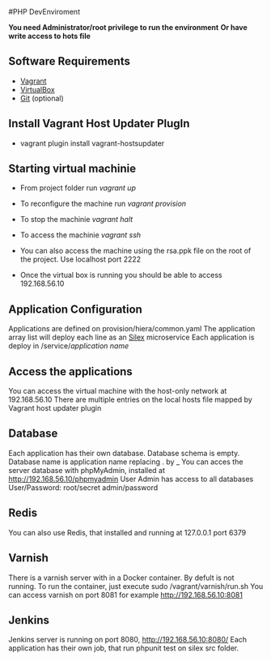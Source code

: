 #PHP DevEnviroment

**You need Administrator/root privilege to run the environment**
**Or have write access to hots file**

## Software Requirements

* [Vagrant](https://www.vagrantup.com/downloads.html)
* [VirtualBox](https://www.virtualbox.org/wiki/Downloads)
* [Git](https://git-scm.com/download/win) (optional)

## Install Vagrant Host Updater PlugIn

* vagrant plugin install vagrant-hostsupdater

## Starting virtual machinie

* From project folder run 
    *vagrant up*
* To reconfigure the machine run 
    *vagrant provision*
* To stop the machinie
    *vagrant halt*
* To access the machinie
    *vagrant ssh*
    
* You can also access the machine using the rsa.ppk file on the root of the project. Use localhost port 2222
* Once the virtual box is running you should be able to access 192.168.56.10

## Application Configuration

 Applications are defined on provision/hiera/common.yaml 
 The application array list will deploy each line as an [Silex](http://silex.sensiolabs.org/) microservice
 Each application is deploy in /service/*application name*

## Access the applications

 You can access the virtual machine with the host-only network at 192.168.56.10
 There are multiple entries on the local hosts file mapped by Vagrant host updater plugin
  
## Database

 Each application has their own database. Database schema is empty. Database name is application name replacing . by _
 You can acces the server database with phpMyAdmin, installed at http://192.168.56.10/phpmyadmin
 User Admin has access to all databases
 User/Password: root/secret admin/password
 
## Redis
 
 You can also use Redis, that installed and running at 127.0.0.1 port 6379
 
## Varnish

 There is a varnish server with in a Docker container. By defult is not running.
 To run the container, just execute sudo /vagrant/varnish/run.sh
 You can access varnish on port 8081 for example http://192.168.56.10:8081
 
## Jenkins

 Jenkins server is running on port 8080, http://192.168.56.10:8080/
 Each application has their own job, that run phpunit test on silex src folder.
 